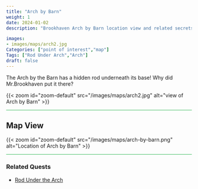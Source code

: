 ```yaml
---
title: "Arch by Barn"
weight: 1
date: 2024-01-02
description: "Brookhaven Arch by Barn location view and related secrets"

images:
- images/maps/arch2.jpg
Categories: ["point of interest","map"]
Tags: ["Rod Under Arch","Arch"]
draft: false
--- 
```


The Arch by the Barn has a hidden rod underneath its base! Why did Mr.Brookhaven put it there?

{{< zoom id="zoom-default" src="/images/maps/arch2.jpg" alt="view of Arch by Barn" >}}

<hr style="background-color: #28b44c" size=8>

## Map View

{{< zoom id="zoom-default" src="/images/maps/arch-by-barn.png" alt="Location of Arch by Barn" >}}

<hr style="background-color: #28b44c" size=8>

### Related Quests

- [Rod Under the Arch](/lore/special_tools/#rod-under-the-arch)
